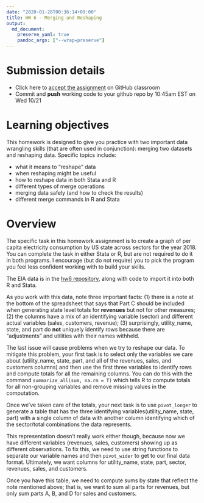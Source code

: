 ```yaml
---
date: "2020-01-28T00:36:14+09:00"
title: HW 6 - Merging and Reshaping
output: 
  md_document:
    preserve_yaml: true
    pandoc_args: ["--wrap=preserve"]
---
```


Submission details
==================

-   Click here to [accept the assignment](https://classroom.github.com/a/hvTcQDmh) on GitHub classroom
-   Commit and **push** working code to your github repo by 10:45am EST on Wed 10/21

Learning objectives
===================

This homework is designed to give you practice with two important data wrangling skills (that are often used in conjunction): merging two datasets and reshaping data. Specific topics include:

-   what it means to “reshape” data
-   when reshaping might be useful
-   how to reshape data in both Stata and R
-   different types of merge operations
-   merging data safely (and how to check the results)
-   different merge commands in R and Stata

Overview
========

The specific task in this homework assignment is to create a graph of per capita electricity consumption by US state across sectors for the year 2018. You can complete the task in either Stata or R, but are not required to do it in both programs. I encourage (but do not require) you to pick the program you feel less confident working with to build your skills.

The EIA data is in the [hw6 repository](https://classroom.github.com/a/RcFTR5pM), along with code to import it into both R and Stata.

As you work with this data, note three important facts: (1) there is a note at the bottom of the spreadsheet that says that Part C should be included when generating state level totals for **revenues** but not for other measures; (2) the columns have a mix of an identifying variable (sector) and different actual variables (sales, customers, revenue); (3) surprisingly, utility\_name, state, and part do **not** uniquely identify rows because there are “adjustments” and utilities with their names withheld.

The last issue will cause problems when we try to reshape our data. To mitigate this problem, your first task is to select only the variables we care about (utility\_name, state, part, and all of the revenues, sales, and customers columns) and then use the first three variables to identify rows and compute totals for all the remaining columns. You can do this with the command `summarize_all(sum, na.rm = T)` which tells R to compute totals for all non-grouping variables and remove missing values in the computation.

Once we’ve taken care of the totals, your next task is to use `pivot_longer` to generate a table that has the three identifying variables(utility\_name, state, part) with a single column of data with another column identifying which of the sector/total combinations the data represents.

This representation doesn’t really work either though, because now we have different variables (revenues, sales, customers) showing up as different observations. To fix this, we need to use string functions to separate our variable names and then `pivot_wider` to get to our final data format. Ultimately, we want columns for utility\_name, state, part, sector, revenues, sales, and customers.

Once you have this table, we need to compute sums by state that reflect the note mentioned above; that is, we want to sum all parts for revenues, but only sum parts A, B, and D for sales and customers.
